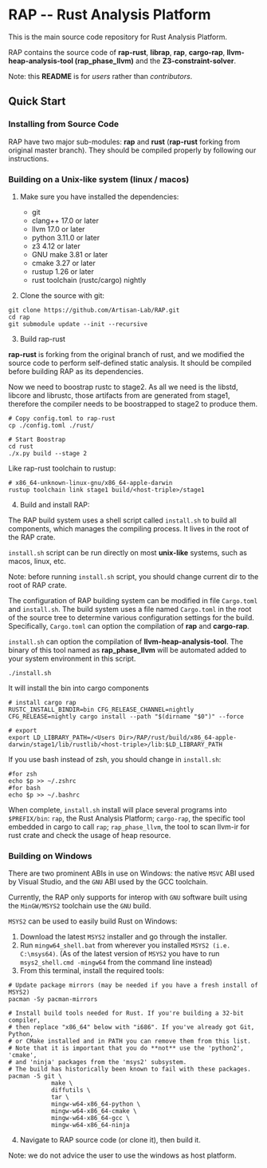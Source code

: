 # RAP -- Rust Analysis Platform

This is the main source code repository for Rust Analysis Platform.

RAP contains the source code of **rap-rust**, **librap**, **rap**, **cargo-rap**, **llvm-heap-analysis-tool
(rap_phase_llvm)** and the **Z3-constraint-solver**.

Note: this **README** is for _users_ rather than _contributors_.

## Quick Start
### Installing from Source Code

RAP have two major sub-modules: **rap** and **rust** (**rap-rust** forking from original master branch). They should be 
compiled properly
by following our instructions.

### Building on a Unix-like system (linux / macos)
1. Make sure you have installed the dependencies:
    * git
    * clang++ 17.0 or later
    * llvm 17.0 or later
    * python 3.11.0 or later
    * z3 4.12 or later
    * GNU make 3.81 or later
    * cmake 3.27 or later
    * rustup 1.26 or later
    * rust toolchain (rustc/cargo) nightly

2. Clone the source with git:

```shell
git clone https://github.com/Artisan-Lab/RAP.git
cd rap
git submodule update --init --recursive
```

3. Build rap-rust

**rap-rust** is forking from the original branch of rust, and we modified the source code to perform self-defined static
analysis. It should be compiled before building RAP as its dependencies.

Now we need to boostrap rustc to stage2. As all we need is the libstd, libcore and librustc, those artifacts from 
are generated from stage1, therefore the compiler needs to be boostrapped to stage2 to produce them.

```shell
# Copy config.toml to rap-rust
cp ./config.toml ./rust/

# Start Boostrap
cd rust
./x.py build --stage 2
```

Like rap-rust toolchain to rustup:

```shell
# x86_64-unknown-linux-gnu/x86_64-apple-darwin
rustup toolchain link stage1 build/<host-triple>/stage1
```

4. Build and install RAP:

The RAP build system uses a shell script called `install.sh` to build all components, which manages the compiling process.
It lives in the root of the RAP crate.

`install.sh` script can be run directly on most **unix-like** systems, such as macos, linux, etc.

Note: before running `install.sh` script, you should change current dir to the root of RAP crate.

The configuration of RAP building system can be modified in file `Cargo.toml` and `install.sh`.
The build system uses a file named `Cargo.toml` in the root of the source tree to determine various configuration 
settings for the build. Specifically, `Cargo.toml` can option the compilation of **rap** and **cargo-rap**.

`install.sh` can option the compilation of **llvm-heap-analysis-tool**. The binary of this tool named 
as **rap_phase_llvm** will be automated added to your system environment in this script.

```shell
./install.sh
```

It will install the bin into cargo components
```shell
# install cargo rap
RUSTC_INSTALL_BINDIR=bin CFG_RELEASE_CHANNEL=nightly CFG_RELEASE=nightly cargo install --path "$(dirname "$0")" --force

# export
export LD_LIBRARY_PATH=/<Users Dir>/RAP/rust/build/x86_64-apple-darwin/stage1/lib/rustlib/<host-triple>/lib:$LD_LIBRARY_PATH
```

If you use bash instead of zsh, you should change in `install.sh`:

```shell
#for zsh
echo $p >> ~/.zshrc
#for bash
echo $p >> ~/.bashrc 
```

When complete, `install.sh` install will place several programs into `$PREFIX/bin`: `rap`, the Rust Analysis 
Platform; `cargo-rap`, the specific tool embedded in cargo to call `rap`; `rap_phase_llvm`, the tool to scan llvm-ir 
for rust crate and check the usage of heap resource.

### Building on Windows

There are two prominent ABIs in use on Windows: the native `MSVC` ABI used by Visual Studio, and the `GNU` ABI used by 
the GCC toolchain.

Currently, the RAP only supports for interop with `GNU` software built using the `MinGW/MSYS2` toolchain use the `GNU` build.

`MSYS2` can be used to easily build Rust on Windows:

1. Download the latest `MSYS2` installer and go through the installer.
2. Run `mingw64_shell.bat` from wherever you installed `MSYS2 (i.e. C:\msys64)`. (As of the latest version of `MSYS2`
you have to run `msys2_shell.cmd -mingw64` from the command line instead)
3. From this terminal, install the required tools:

```shell
# Update package mirrors (may be needed if you have a fresh install of MSYS2)
pacman -Sy pacman-mirrors

# Install build tools needed for Rust. If you're building a 32-bit compiler,
# then replace "x86_64" below with "i686". If you've already got Git, Python,
# or CMake installed and in PATH you can remove them from this list.
# Note that it is important that you do **not** use the 'python2', 'cmake',
# and 'ninja' packages from the 'msys2' subsystem.
# The build has historically been known to fail with these packages.
pacman -S git \
            make \
            diffutils \
            tar \
            mingw-w64-x86_64-python \
            mingw-w64-x86_64-cmake \
            mingw-w64-x86_64-gcc \
            mingw-w64-x86_64-ninja
```

4. Navigate to RAP source code (or clone it), then build it.

Note: we do not advice the user to use the windows as host platform.